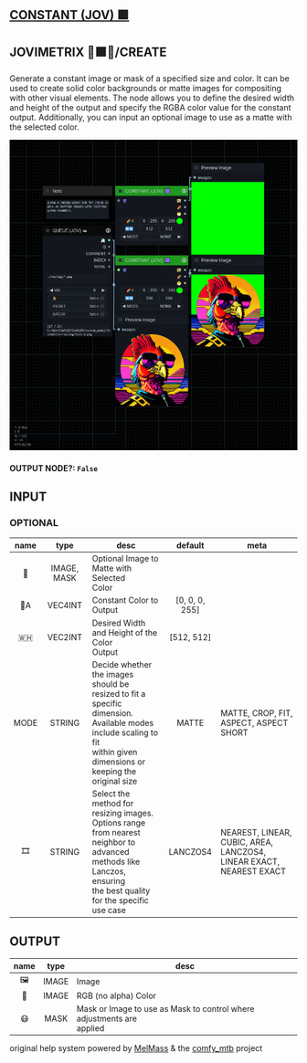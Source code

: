 ## [CONSTANT (JOV) 🟪](https://github.com/Amorano/Jovimetrix-examples/blob/master/node/CONSTANT/CONSTANT.md)

## JOVIMETRIX 🔺🟩🔵/CREATE


Generate a constant image or mask of a specified size and color. It can be used to create solid color backgrounds or matte images for compositing with other visual elements. The node allows you to define the desired width and height of the output and specify the RGBA color value for the constant output. Additionally, you can input an optional image to use as a matte with the selected color.


![CONSTANT](https://raw.githubusercontent.com/Amorano/Jovimetrix-examples/master/node/CONSTANT/CONSTANT.png)

#### OUTPUT NODE?: `False`

## INPUT

### OPTIONAL

name | type | desc | default | meta
:---:|:---:|---|:---:|---
👾  |  IMAGE, MASK  | Optional Image to Matte with Selected<br>Color |  | 
🌈A  |  VEC4INT  | Constant Color to Output | [0, 0, 0, 255] | 
🇼🇭  |  VEC2INT  | Desired Width and Height of the Color<br>Output | [512, 512] | 
MODE  |  STRING  | Decide whether the images should be<br>resized to fit a specific dimension.<br>Available modes include scaling to fit<br>within given dimensions or keeping the<br>original size | MATTE | MATTE, CROP, FIT, ASPECT, ASPECT SHORT
🎞️  |  STRING  | Select the method for resizing images.<br>Options range from nearest neighbor to<br>advanced methods like Lanczos, ensuring<br>the best quality for the specific use case | LANCZOS4 | NEAREST, LINEAR, CUBIC, AREA, LANCZOS4,<br>LINEAR EXACT, NEAREST EXACT

## OUTPUT

name | type | desc
:---:|:---:|---
🖼️  |  IMAGE  | Image 
🌈  |  IMAGE  | RGB (no alpha) Color 
😷  |  MASK  | Mask or Image to use as Mask to control where adjustments are<br>applied 

original help system powered by [MelMass](https://github.com/melMass) & the [comfy_mtb](https://github.com/melMass/comfy_mtb) project